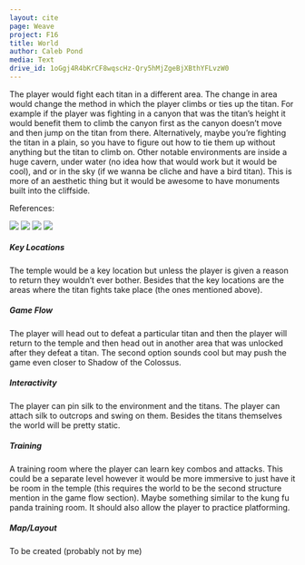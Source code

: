 ```yaml
---
layout: cite
page: Weave
project: F16
title: World
author: Caleb Pond
media: Text
drive_id: 1oGgj4R4bKrCF8wqscHz-Qry5hMjZgeBjXBthYFLvzW0
---
```

The player would fight each titan in a different area. The change in area would change the method in which the player climbs or ties up the titan. For example if the player was fighting in a canyon that was the titan’s height it would benefit them to climb the canyon first as the canyon doesn’t move and then jump on the titan from there. Alternatively, maybe you’re fighting the titan in a plain, so you have to figure out how to tie them up without anything but the titan to climb on. Other notable environments are inside a huge cavern, under water (no idea how that would work but it would be cool), and or in the sky (if we wanna be cliche and have a bird titan). This is more of an aesthetic thing but it would be awesome to have monuments built into the cliffside. 

References:

![](http://resources.touropia.com/gfx/d/rock-cut-tombs-and-temples/petra.jpg)
![](http://farm2.static.flickr.com/1241/1445382505_ad8d352777_b.jpg)
![](http://resources.touropia.com/gfx/d/rock-cut-tombs-and-temples/lycian_tombs.jpg)
![](https://upload.wikimedia.org/wikipedia/commons/7/73/Persia.jpg)

##### Key Locations

The temple would be a key location but unless the player is given a reason to return they wouldn’t ever bother. Besides that the key locations are the areas where the titan fights take place (the ones mentioned above).

##### Game Flow

The player will head out to defeat a particular titan and then the player will return to the temple and then head out in another area that was unlocked after they defeat a titan. The second option sounds cool but may push the game even closer to Shadow of the Colossus.

##### Interactivity

The player can pin silk to the environment and the titans. The player can attach silk to outcrops and swing on them. Besides the titans themselves the world will be pretty static.

##### Training

A training room where the player can learn key combos and attacks. This could be a separate level however it would be more immersive to just have it be room in the temple (this requires the world to be the second structure mention in the game flow section). Maybe something similar to the kung fu panda training room. It should also allow the player to practice platforming.

##### Map/Layout

To be created (probably not by me)
